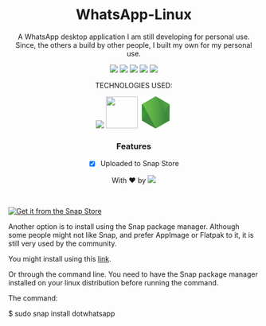 <h1 align="center">WhatsApp-Linux</h1>

<p align="center">A WhatsApp desktop application I am still developing for personal use. Since, the others a build by other people, I built my own for my personal use.</p>

<div align="center">

<img src="https://img.shields.io/badge/os-Linux-green" /> <a href="https://www.npmjs.com/"><img src="https://img.shields.io/badge/npm-v10.5.0-red" /></a> <a href="https://nodejs.org/en/"><img src="https://img.shields.io/badge/node.js-v.18.17.1-brightgreen" /></a> <img src="https://img.shields.io/badge/license-MIT-blue" /> <img src="https://img.shields.io/badge/Electron-v2.0.2-cyan" />

TECHNOLOGIES USED:

<a target="_blank" href="https://developer.mozilla.org/en-US/docs/Web/JavaScript"><img src="https://upload.wikimedia.org/wikipedia/commons/thumb/6/6a/JavaScript-logo.png/64px-JavaScript-logo.png" /></a>
<a href="https://www.electronjs.org/" target="_blank"><img src="https://upload.wikimedia.org/wikipedia/commons/thumb/9/91/Electron_Software_Framework_Logo.svg/2048px-Electron_Software_Framework_Logo.svg.png" style="width: 64px; height: 64px;" /></a>
<a href="https://nodejs.org/"><img src="https://raw.githubusercontent.com/devicons/devicon/master/icons/nodejs/nodejs-original.svg" style="width: 64px; height: 64px;" /></a>

### Features

- [x] Uploaded to Snap Store


</div>

<p align="center">With ❤ by <img src=https://img.shields.io/badge/-dotExtension-black /> <p/>

<br>


[![Get it from the Snap Store](https://snapcraft.io/static/images/badges/en/snap-store-white.svg)](https://snapcraft.io/dotwhatsapp)

Another option is to install using the Snap package manager. Although some people might not like Snap, and prefer AppImage or Flatpak to it, it is still very used by the community.

You might install using this <a href="https://snapcraft.io/dotwhatsapp" tager="_blank">link</a>.


Or through the command line. You need to have the Snap package manager installed on your linux distribution before running the command.

The command:

$ sudo snap install dotwhatsapp
